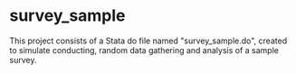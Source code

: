 # survey_sample
This project consists of a Stata do file named "survey_sample.do", created to simulate conducting, random data gathering and analysis of a sample survey.
